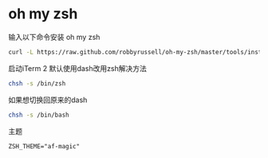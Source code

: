 # oh my zsh

输入以下命令安装 oh my zsh

```bash
curl -L https://raw.github.com/robbyrussell/oh-my-zsh/master/tools/install.sh | sh
```

启动iTerm 2 默认使用dash改用zsh解决方法

```bash
chsh -s /bin/zsh
```

如果想切换回原来的dash

```bash
chsh -s /bin/bash
```

主题

```text
ZSH_THEME="af-magic"
```



